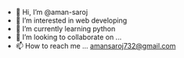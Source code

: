 - 👋 Hi, I’m @aman-saroj
- 👀 I’m interested in web developing
- 🌱 I’m currently learning python
- 💞️ I’m looking to collaborate on ...
- 📫 How to reach me ... amansaroj732@gmail.com

<!---
aman-saroj/aman-saroj is a ✨ special ✨ repository because its `README.md` (this file) appears on your GitHub profile.
You can click the Preview link to take a look at your changes.
--->
